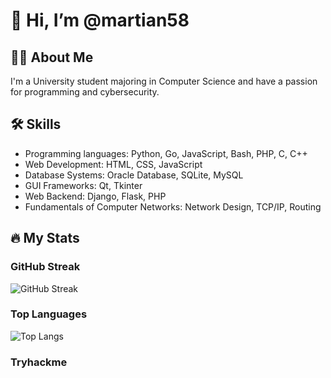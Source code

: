 # 👋 Hi, I’m @martian58

## 👨‍💻 About Me

I'm a University student majoring in Computer Science and have a passion for programming and cybersecurity.

## 🛠️ Skills

- Programming languages: Python, Go, JavaScript, Bash, PHP, C, C++
- Web Development: HTML, CSS, JavaScript
- Database Systems: Oracle Database, SQLite, MySQL
- GUI Frameworks: Qt, Tkinter
- Web Backend: Django, Flask, PHP
- Fundamentals of Computer Networks: Network Design, TCP/IP, Routing

## 🔥 My Stats

### GitHub Streak

![GitHub Streak](https://github-readme-streak-stats.herokuapp.com/?user=martian58)

### Top Languages

![Top Langs](https://github-readme-stats.vercel.app/api/top-langs/?username=martian58&layout=compact)

### Tryhackme
<script src="https://tryhackme.com/badge/2713066"></script>
